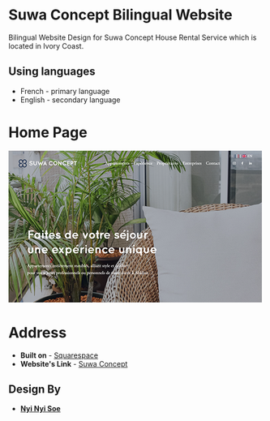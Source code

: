 # Suwa Concept Bilingual Website
Bilingual Website Design for Suwa Concept House Rental Service which is located in Ivory Coast.

## Using languages

* French - primary language
* English - secondary language

# Home Page
![Homepage](SuwaScreenshot.png)

# Address
* **Built on** - [Squarespace](https://www.squarespace.com)
* **Website's Link** - [Suwa Concept](https://www.suwaconcept.com)

## Design By
* [**Nyi Nyi Soe**](https://github.com/NyiNyi-Soe)
